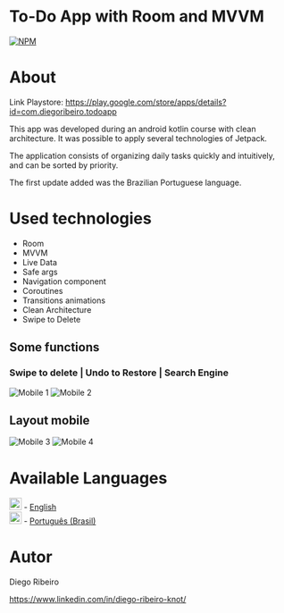 # To-Do App with Room and MVVM

[![NPM](https://img.shields.io/npm/l/react)](https://github.com/dinoknot/ToDo_App_Room_MVVM/blob/main/LICENSE) 

# About

Link Playstore: https://play.google.com/store/apps/details?id=com.diegoribeiro.todoapp

This app was developed during an android kotlin course with clean architecture.
It was possible to apply several technologies of Jetpack.

The application consists of organizing daily tasks quickly and intuitively, and can be sorted by priority.

The first update added was the Brazilian Portuguese language.

# Used technologies

- Room
- MVVM
- Live Data
- Safe args
- Navigation component
- Coroutines
- Transitions animations
- Clean Architecture
- Swipe to Delete

## Some functions
### Swipe to delete | Undo to Restore  |  Search Engine

![Mobile 1](https://github.com/dinoknot/assts/blob/main/assets_todo_app/swipe_to_delete.gif) ![Mobile 2](https://github.com/dinoknot/assts/blob/main/assets_todo_app/search_engine.gif)

## Layout mobile
![Mobile 3](https://github.com/dinoknot/assts/blob/main/assets_todo_app/print1.PNG) ![Mobile 4](https://github.com/dinoknot/assts/blob/main/assets_todo_app/print3.PNG)


# Available Languages
<img alt="English" title="English" src="https://cdn.staticaly.com/gh/hjnilsson/country-flags/master/svg/gb.svg" width="22"> - [English](../README.md) </br>
<img alt="Português (Brasil)" title="Português (Brasil)" src="https://cdn.staticaly.com/gh/hjnilsson/country-flags/master/svg/br.svg" width="22"> - [Português (Brasil)](README.pt_br.md)</br>




# Autor

Diego Ribeiro

https://www.linkedin.com/in/diego-ribeiro-knot/
